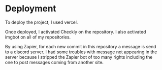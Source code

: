 # Deployment

To deploy the project, I used vercel.

Once deployed, I activated Checkly on the repository.
I also activated imgbot on all of my repositories.

By using Zapier, for each new commit in this repository a message is send to a discord server.
I had some troubles with message not appearing in the server because I stripped the Zapier bot
of too many rights including the one to post messages coming from another site.
